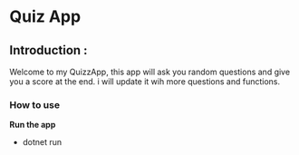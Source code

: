 # Quiz App


## Introduction :

Welcome to my QuizzApp, this app will ask you random questions and give you a score at the end.
i will update it wih more questions and functions.



### How to use

**Run the app**
- dotnet run

